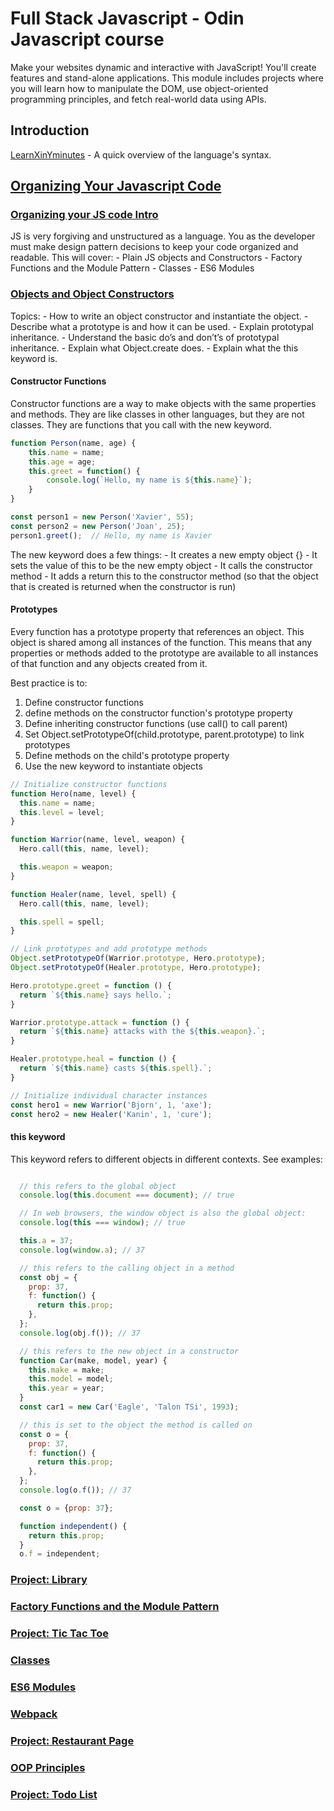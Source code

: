 # Full Stack Javascript - Odin Javascript course

Make your websites dynamic and interactive with JavaScript! You'll create features and stand-alone applications. 
This module includes projects where you will learn how to manipulate the DOM, use object-oriented programming principles,
 and fetch real-world data using APIs.

## Introduction

[LearnXinYminutes](https://learnxinyminutes.com/docs/javascript/) - A quick overview of the language's syntax.


## [Organizing Your Javascript Code](https://www.theodinproject.com/courses/javascript/lessons/organizing-your-javascript-code)

### [Organizing your JS code Intro](https://www.theodinproject.com/courses/javascript/lessons/organizing-your-javascript-code)

JS is very forgiving and unstructured as a language. You as the developer must make design pattern decisions to keep your code organized and readable.
This will cover:
    - Plain JS objects and Constructors
    - Factory Functions and the Module Pattern
    - Classes
    - ES6 Modules

### [Objects and Object Constructors](https://www.theodinproject.com/courses/javascript/lessons/objects-and-object-constructors)

Topics:
    - How to write an object constructor and instantiate the object.
    - Describe what a prototype is and how it can be used.
    - Explain prototypal inheritance.
    - Understand the basic do’s and don’t’s of prototypal inheritance.
    - Explain what Object.create does.
    - Explain what the this keyword is.


#### Constructor Functions

Constructor functions are a way to make objects with the same properties and methods.
They are like classes in other languages, but they are not classes. They are functions that you call with the new keyword.

```javascript
function Person(name, age) {
    this.name = name;
    this.age = age;
    this.greet = function() {
        console.log(`Hello, my name is ${this.name}`);
    }
}

const person1 = new Person('Xavier', 55);
const person2 = new Person('Joan', 25);
person1.greet();  // Hello, my name is Xavier

```

The new keyword does a few things:
    - It creates a new empty object {}
    - It sets the value of this to be the new empty object
    - It calls the constructor method
    - It adds a return this to the constructor method (so that the object that is created is returned when the constructor is run)


#### Prototypes

Every function has a prototype property that references an object. This object is shared among all instances of the function.
This means that any properties or methods added to the prototype are available to all instances of that function and any objects created from it.

Best practice is to:
1. Define constructor functions
2. define methods on the constructor function's prototype property
3. Define inheriting constructor functions (use call() to call parent)
4. Set Object.setPrototypeOf(child.prototype, parent.prototype) to link prototypes
5. Define methods on the child's prototype property
6. Use the new keyword to instantiate objects




```javascript
// Initialize constructor functions
function Hero(name, level) {
  this.name = name;
  this.level = level;
}

function Warrior(name, level, weapon) {
  Hero.call(this, name, level);

  this.weapon = weapon;
}

function Healer(name, level, spell) {
  Hero.call(this, name, level);

  this.spell = spell;
}

// Link prototypes and add prototype methods
Object.setPrototypeOf(Warrior.prototype, Hero.prototype);
Object.setPrototypeOf(Healer.prototype, Hero.prototype);

Hero.prototype.greet = function () {
  return `${this.name} says hello.`;
}

Warrior.prototype.attack = function () {
  return `${this.name} attacks with the ${this.weapon}.`;
}

Healer.prototype.heal = function () {
  return `${this.name} casts ${this.spell}.`;
}

// Initialize individual character instances
const hero1 = new Warrior('Bjorn', 1, 'axe');
const hero2 = new Healer('Kanin', 1, 'cure');

```

#### this keyword
  This keyword refers to different objects in different contexts. See examples:

```javascript

  // this refers to the global object
  console.log(this.document === document); // true

  // In web browsers, the window object is also the global object:
  console.log(this === window); // true

  this.a = 37;
  console.log(window.a); // 37

  // this refers to the calling object in a method
  const obj = {
    prop: 37,
    f: function() {
      return this.prop;
    },
  };
  console.log(obj.f()); // 37

  // this refers to the new object in a constructor
  function Car(make, model, year) {
    this.make = make;
    this.model = model;
    this.year = year;
  }
  const car1 = new Car('Eagle', 'Talon TSi', 1993);

  // this is set to the object the method is called on
  const o = {
    prop: 37,
    f: function() {
      return this.prop;
    },
  };
  console.log(o.f()); // 37

  const o = {prop: 37};

  function independent() {
    return this.prop;
  }
  o.f = independent;

```

    
### [Project: Library](https://www.theodinproject.com/courses/javascript/lessons/library)

### [Factory Functions and the Module Pattern](https://www.theodinproject.com/courses/javascript/lessons/factory-functions-and-the-module-pattern)

### [Project: Tic Tac Toe](https://www.theodinproject.com/courses/javascript/lessons/tic-tac-toe-javascript)

### [Classes](https://www.theodinproject.com/courses/javascript/lessons/classes)

### [ES6 Modules](https://www.theodinproject.com/courses/javascript/lessons/es6-modules)

### [Webpack](https://www.theodinproject.com/courses/javascript/lessons/webpack)

### [Project: Restaurant Page](https://www.theodinproject.com/courses/javascript/lessons/restaurant-page)

### [OOP Principles](https://www.theodinproject.com/courses/javascript/lessons/oop-principles)

### [Project: Todo List](https://www.theodinproject.com/courses/javascript/lessons/todo-list)